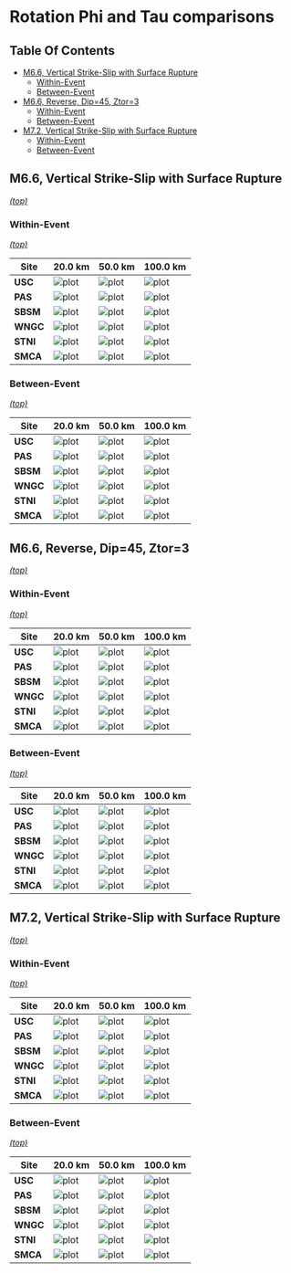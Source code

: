 # Rotation Phi and Tau comparisons

## Table Of Contents
* [M6.6, Vertical Strike-Slip with Surface Rupture](#m66-vertical-strike-slip-with-surface-rupture)
  * [Within-Event](#within-event)
  * [Between-Event](#between-event)
* [M6.6, Reverse, Dip=45, Ztor=3](#m66-reverse-dip45-ztor3)
  * [Within-Event](#within-event)
  * [Between-Event](#between-event)
* [M7.2, Vertical Strike-Slip with Surface Rupture](#m72-vertical-strike-slip-with-surface-rupture)
  * [Within-Event](#within-event)
  * [Between-Event](#between-event)
## M6.6, Vertical Strike-Slip with Surface Rupture
*[(top)](#table-of-contents)*

### Within-Event
*[(top)](#table-of-contents)*

| Site | 20.0 km | 50.0 km | 100.0 km |
|-----|-----|-----|-----|
| **USC** | ![plot](../rotated_ruptures_m6p6_vert_ss_surface/resources/within_event_ss_m6.6_20km_USC_downsampled_hist.png) | ![plot](../rotated_ruptures_m6p6_vert_ss_surface/resources/within_event_ss_m6.6_50km_USC_downsampled_hist.png) | ![plot](../rotated_ruptures_m6p6_vert_ss_surface/resources/within_event_ss_m6.6_100km_USC_downsampled_hist.png) |
| **PAS** | ![plot](../rotated_ruptures_m6p6_vert_ss_surface/resources/within_event_ss_m6.6_20km_PAS_downsampled_hist.png) | ![plot](../rotated_ruptures_m6p6_vert_ss_surface/resources/within_event_ss_m6.6_50km_PAS_downsampled_hist.png) | ![plot](../rotated_ruptures_m6p6_vert_ss_surface/resources/within_event_ss_m6.6_100km_PAS_downsampled_hist.png) |
| **SBSM** | ![plot](../rotated_ruptures_m6p6_vert_ss_surface/resources/within_event_ss_m6.6_20km_SBSM_downsampled_hist.png) | ![plot](../rotated_ruptures_m6p6_vert_ss_surface/resources/within_event_ss_m6.6_50km_SBSM_downsampled_hist.png) | ![plot](../rotated_ruptures_m6p6_vert_ss_surface/resources/within_event_ss_m6.6_100km_SBSM_downsampled_hist.png) |
| **WNGC** | ![plot](../rotated_ruptures_m6p6_vert_ss_surface/resources/within_event_ss_m6.6_20km_WNGC_downsampled_hist.png) | ![plot](../rotated_ruptures_m6p6_vert_ss_surface/resources/within_event_ss_m6.6_50km_WNGC_downsampled_hist.png) | ![plot](../rotated_ruptures_m6p6_vert_ss_surface/resources/within_event_ss_m6.6_100km_WNGC_downsampled_hist.png) |
| **STNI** | ![plot](../rotated_ruptures_m6p6_vert_ss_surface/resources/within_event_ss_m6.6_20km_STNI_downsampled_hist.png) | ![plot](../rotated_ruptures_m6p6_vert_ss_surface/resources/within_event_ss_m6.6_50km_STNI_downsampled_hist.png) | ![plot](../rotated_ruptures_m6p6_vert_ss_surface/resources/within_event_ss_m6.6_100km_STNI_downsampled_hist.png) |
| **SMCA** | ![plot](../rotated_ruptures_m6p6_vert_ss_surface/resources/within_event_ss_m6.6_20km_SMCA_downsampled_hist.png) | ![plot](../rotated_ruptures_m6p6_vert_ss_surface/resources/within_event_ss_m6.6_50km_SMCA_downsampled_hist.png) | ![plot](../rotated_ruptures_m6p6_vert_ss_surface/resources/within_event_ss_m6.6_100km_SMCA_downsampled_hist.png) |

### Between-Event
*[(top)](#table-of-contents)*

| Site | 20.0 km | 50.0 km | 100.0 km |
|-----|-----|-----|-----|
| **USC** | ![plot](../rotated_ruptures_m6p6_vert_ss_surface/resources/between_events_m6.6_20km_USC_downsampled_hist.png) | ![plot](../rotated_ruptures_m6p6_vert_ss_surface/resources/between_events_m6.6_50km_USC_downsampled_hist.png) | ![plot](../rotated_ruptures_m6p6_vert_ss_surface/resources/between_events_m6.6_100km_USC_downsampled_hist.png) |
| **PAS** | ![plot](../rotated_ruptures_m6p6_vert_ss_surface/resources/between_events_m6.6_20km_PAS_downsampled_hist.png) | ![plot](../rotated_ruptures_m6p6_vert_ss_surface/resources/between_events_m6.6_50km_PAS_downsampled_hist.png) | ![plot](../rotated_ruptures_m6p6_vert_ss_surface/resources/between_events_m6.6_100km_PAS_downsampled_hist.png) |
| **SBSM** | ![plot](../rotated_ruptures_m6p6_vert_ss_surface/resources/between_events_m6.6_20km_SBSM_downsampled_hist.png) | ![plot](../rotated_ruptures_m6p6_vert_ss_surface/resources/between_events_m6.6_50km_SBSM_downsampled_hist.png) | ![plot](../rotated_ruptures_m6p6_vert_ss_surface/resources/between_events_m6.6_100km_SBSM_downsampled_hist.png) |
| **WNGC** | ![plot](../rotated_ruptures_m6p6_vert_ss_surface/resources/between_events_m6.6_20km_WNGC_downsampled_hist.png) | ![plot](../rotated_ruptures_m6p6_vert_ss_surface/resources/between_events_m6.6_50km_WNGC_downsampled_hist.png) | ![plot](../rotated_ruptures_m6p6_vert_ss_surface/resources/between_events_m6.6_100km_WNGC_downsampled_hist.png) |
| **STNI** | ![plot](../rotated_ruptures_m6p6_vert_ss_surface/resources/between_events_m6.6_20km_STNI_downsampled_hist.png) | ![plot](../rotated_ruptures_m6p6_vert_ss_surface/resources/between_events_m6.6_50km_STNI_downsampled_hist.png) | ![plot](../rotated_ruptures_m6p6_vert_ss_surface/resources/between_events_m6.6_100km_STNI_downsampled_hist.png) |
| **SMCA** | ![plot](../rotated_ruptures_m6p6_vert_ss_surface/resources/between_events_m6.6_20km_SMCA_downsampled_hist.png) | ![plot](../rotated_ruptures_m6p6_vert_ss_surface/resources/between_events_m6.6_50km_SMCA_downsampled_hist.png) | ![plot](../rotated_ruptures_m6p6_vert_ss_surface/resources/between_events_m6.6_100km_SMCA_downsampled_hist.png) |

## M6.6, Reverse, Dip=45, Ztor=3
*[(top)](#table-of-contents)*

### Within-Event
*[(top)](#table-of-contents)*

| Site | 20.0 km | 50.0 km | 100.0 km |
|-----|-----|-----|-----|
| **USC** | ![plot](../rotated_ruptures_m6p6_reverse/resources/within_event_ss_m6.6_20km_USC_downsampled_hist.png) | ![plot](../rotated_ruptures_m6p6_reverse/resources/within_event_ss_m6.6_50km_USC_downsampled_hist.png) | ![plot](../rotated_ruptures_m6p6_reverse/resources/within_event_ss_m6.6_100km_USC_downsampled_hist.png) |
| **PAS** | ![plot](../rotated_ruptures_m6p6_reverse/resources/within_event_ss_m6.6_20km_PAS_downsampled_hist.png) | ![plot](../rotated_ruptures_m6p6_reverse/resources/within_event_ss_m6.6_50km_PAS_downsampled_hist.png) | ![plot](../rotated_ruptures_m6p6_reverse/resources/within_event_ss_m6.6_100km_PAS_downsampled_hist.png) |
| **SBSM** | ![plot](../rotated_ruptures_m6p6_reverse/resources/within_event_ss_m6.6_20km_SBSM_downsampled_hist.png) | ![plot](../rotated_ruptures_m6p6_reverse/resources/within_event_ss_m6.6_50km_SBSM_downsampled_hist.png) | ![plot](../rotated_ruptures_m6p6_reverse/resources/within_event_ss_m6.6_100km_SBSM_downsampled_hist.png) |
| **WNGC** | ![plot](../rotated_ruptures_m6p6_reverse/resources/within_event_ss_m6.6_20km_WNGC_downsampled_hist.png) | ![plot](../rotated_ruptures_m6p6_reverse/resources/within_event_ss_m6.6_50km_WNGC_downsampled_hist.png) | ![plot](../rotated_ruptures_m6p6_reverse/resources/within_event_ss_m6.6_100km_WNGC_downsampled_hist.png) |
| **STNI** | ![plot](../rotated_ruptures_m6p6_reverse/resources/within_event_ss_m6.6_20km_STNI_downsampled_hist.png) | ![plot](../rotated_ruptures_m6p6_reverse/resources/within_event_ss_m6.6_50km_STNI_downsampled_hist.png) | ![plot](../rotated_ruptures_m6p6_reverse/resources/within_event_ss_m6.6_100km_STNI_downsampled_hist.png) |
| **SMCA** | ![plot](../rotated_ruptures_m6p6_reverse/resources/within_event_ss_m6.6_20km_SMCA_downsampled_hist.png) | ![plot](../rotated_ruptures_m6p6_reverse/resources/within_event_ss_m6.6_50km_SMCA_downsampled_hist.png) | ![plot](../rotated_ruptures_m6p6_reverse/resources/within_event_ss_m6.6_100km_SMCA_downsampled_hist.png) |

### Between-Event
*[(top)](#table-of-contents)*

| Site | 20.0 km | 50.0 km | 100.0 km |
|-----|-----|-----|-----|
| **USC** | ![plot](../rotated_ruptures_m6p6_reverse/resources/between_events_m6.6_20km_USC_downsampled_hist.png) | ![plot](../rotated_ruptures_m6p6_reverse/resources/between_events_m6.6_50km_USC_downsampled_hist.png) | ![plot](../rotated_ruptures_m6p6_reverse/resources/between_events_m6.6_100km_USC_downsampled_hist.png) |
| **PAS** | ![plot](../rotated_ruptures_m6p6_reverse/resources/between_events_m6.6_20km_PAS_downsampled_hist.png) | ![plot](../rotated_ruptures_m6p6_reverse/resources/between_events_m6.6_50km_PAS_downsampled_hist.png) | ![plot](../rotated_ruptures_m6p6_reverse/resources/between_events_m6.6_100km_PAS_downsampled_hist.png) |
| **SBSM** | ![plot](../rotated_ruptures_m6p6_reverse/resources/between_events_m6.6_20km_SBSM_downsampled_hist.png) | ![plot](../rotated_ruptures_m6p6_reverse/resources/between_events_m6.6_50km_SBSM_downsampled_hist.png) | ![plot](../rotated_ruptures_m6p6_reverse/resources/between_events_m6.6_100km_SBSM_downsampled_hist.png) |
| **WNGC** | ![plot](../rotated_ruptures_m6p6_reverse/resources/between_events_m6.6_20km_WNGC_downsampled_hist.png) | ![plot](../rotated_ruptures_m6p6_reverse/resources/between_events_m6.6_50km_WNGC_downsampled_hist.png) | ![plot](../rotated_ruptures_m6p6_reverse/resources/between_events_m6.6_100km_WNGC_downsampled_hist.png) |
| **STNI** | ![plot](../rotated_ruptures_m6p6_reverse/resources/between_events_m6.6_20km_STNI_downsampled_hist.png) | ![plot](../rotated_ruptures_m6p6_reverse/resources/between_events_m6.6_50km_STNI_downsampled_hist.png) | ![plot](../rotated_ruptures_m6p6_reverse/resources/between_events_m6.6_100km_STNI_downsampled_hist.png) |
| **SMCA** | ![plot](../rotated_ruptures_m6p6_reverse/resources/between_events_m6.6_20km_SMCA_downsampled_hist.png) | ![plot](../rotated_ruptures_m6p6_reverse/resources/between_events_m6.6_50km_SMCA_downsampled_hist.png) | ![plot](../rotated_ruptures_m6p6_reverse/resources/between_events_m6.6_100km_SMCA_downsampled_hist.png) |

## M7.2, Vertical Strike-Slip with Surface Rupture
*[(top)](#table-of-contents)*

### Within-Event
*[(top)](#table-of-contents)*

| Site | 20.0 km | 50.0 km | 100.0 km |
|-----|-----|-----|-----|
| **USC** | ![plot](../rotated_ruptures_m7p2_vert_ss_surface/resources/within_event_ss_m7.2_20km_USC_downsampled_hist.png) | ![plot](../rotated_ruptures_m7p2_vert_ss_surface/resources/within_event_ss_m7.2_50km_USC_downsampled_hist.png) | ![plot](../rotated_ruptures_m7p2_vert_ss_surface/resources/within_event_ss_m7.2_100km_USC_downsampled_hist.png) |
| **PAS** | ![plot](../rotated_ruptures_m7p2_vert_ss_surface/resources/within_event_ss_m7.2_20km_PAS_downsampled_hist.png) | ![plot](../rotated_ruptures_m7p2_vert_ss_surface/resources/within_event_ss_m7.2_50km_PAS_downsampled_hist.png) | ![plot](../rotated_ruptures_m7p2_vert_ss_surface/resources/within_event_ss_m7.2_100km_PAS_downsampled_hist.png) |
| **SBSM** | ![plot](../rotated_ruptures_m7p2_vert_ss_surface/resources/within_event_ss_m7.2_20km_SBSM_downsampled_hist.png) | ![plot](../rotated_ruptures_m7p2_vert_ss_surface/resources/within_event_ss_m7.2_50km_SBSM_downsampled_hist.png) | ![plot](../rotated_ruptures_m7p2_vert_ss_surface/resources/within_event_ss_m7.2_100km_SBSM_downsampled_hist.png) |
| **WNGC** | ![plot](../rotated_ruptures_m7p2_vert_ss_surface/resources/within_event_ss_m7.2_20km_WNGC_downsampled_hist.png) | ![plot](../rotated_ruptures_m7p2_vert_ss_surface/resources/within_event_ss_m7.2_50km_WNGC_downsampled_hist.png) | ![plot](../rotated_ruptures_m7p2_vert_ss_surface/resources/within_event_ss_m7.2_100km_WNGC_downsampled_hist.png) |
| **STNI** | ![plot](../rotated_ruptures_m7p2_vert_ss_surface/resources/within_event_ss_m7.2_20km_STNI_downsampled_hist.png) | ![plot](../rotated_ruptures_m7p2_vert_ss_surface/resources/within_event_ss_m7.2_50km_STNI_downsampled_hist.png) | ![plot](../rotated_ruptures_m7p2_vert_ss_surface/resources/within_event_ss_m7.2_100km_STNI_downsampled_hist.png) |
| **SMCA** | ![plot](../rotated_ruptures_m7p2_vert_ss_surface/resources/within_event_ss_m7.2_20km_SMCA_downsampled_hist.png) | ![plot](../rotated_ruptures_m7p2_vert_ss_surface/resources/within_event_ss_m7.2_50km_SMCA_downsampled_hist.png) | ![plot](../rotated_ruptures_m7p2_vert_ss_surface/resources/within_event_ss_m7.2_100km_SMCA_downsampled_hist.png) |

### Between-Event
*[(top)](#table-of-contents)*

| Site | 20.0 km | 50.0 km | 100.0 km |
|-----|-----|-----|-----|
| **USC** | ![plot](../rotated_ruptures_m7p2_vert_ss_surface/resources/between_events_m7.2_20km_USC_downsampled_hist.png) | ![plot](../rotated_ruptures_m7p2_vert_ss_surface/resources/between_events_m7.2_50km_USC_downsampled_hist.png) | ![plot](../rotated_ruptures_m7p2_vert_ss_surface/resources/between_events_m7.2_100km_USC_downsampled_hist.png) |
| **PAS** | ![plot](../rotated_ruptures_m7p2_vert_ss_surface/resources/between_events_m7.2_20km_PAS_downsampled_hist.png) | ![plot](../rotated_ruptures_m7p2_vert_ss_surface/resources/between_events_m7.2_50km_PAS_downsampled_hist.png) | ![plot](../rotated_ruptures_m7p2_vert_ss_surface/resources/between_events_m7.2_100km_PAS_downsampled_hist.png) |
| **SBSM** | ![plot](../rotated_ruptures_m7p2_vert_ss_surface/resources/between_events_m7.2_20km_SBSM_downsampled_hist.png) | ![plot](../rotated_ruptures_m7p2_vert_ss_surface/resources/between_events_m7.2_50km_SBSM_downsampled_hist.png) | ![plot](../rotated_ruptures_m7p2_vert_ss_surface/resources/between_events_m7.2_100km_SBSM_downsampled_hist.png) |
| **WNGC** | ![plot](../rotated_ruptures_m7p2_vert_ss_surface/resources/between_events_m7.2_20km_WNGC_downsampled_hist.png) | ![plot](../rotated_ruptures_m7p2_vert_ss_surface/resources/between_events_m7.2_50km_WNGC_downsampled_hist.png) | ![plot](../rotated_ruptures_m7p2_vert_ss_surface/resources/between_events_m7.2_100km_WNGC_downsampled_hist.png) |
| **STNI** | ![plot](../rotated_ruptures_m7p2_vert_ss_surface/resources/between_events_m7.2_20km_STNI_downsampled_hist.png) | ![plot](../rotated_ruptures_m7p2_vert_ss_surface/resources/between_events_m7.2_50km_STNI_downsampled_hist.png) | ![plot](../rotated_ruptures_m7p2_vert_ss_surface/resources/between_events_m7.2_100km_STNI_downsampled_hist.png) |
| **SMCA** | ![plot](../rotated_ruptures_m7p2_vert_ss_surface/resources/between_events_m7.2_20km_SMCA_downsampled_hist.png) | ![plot](../rotated_ruptures_m7p2_vert_ss_surface/resources/between_events_m7.2_50km_SMCA_downsampled_hist.png) | ![plot](../rotated_ruptures_m7p2_vert_ss_surface/resources/between_events_m7.2_100km_SMCA_downsampled_hist.png) |

